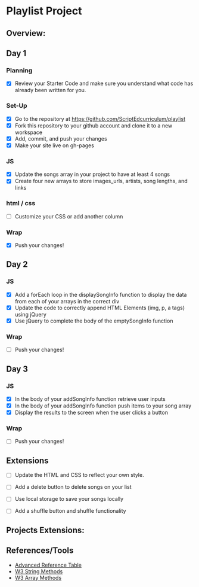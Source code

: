 # Playlist Project

## Overview: 

## Day 1
### Planning
- [x] Review your Starter Code and make sure you understand what code has already been written for you.
### Set-Up
- [x] Go to the repository at https://github.com/ScriptEdcurriculum/playlist
- [x] Fork this repository to your github account and clone it to a new workspace
- [x] Add, commit, and push your changes
- [x] Make your site live on gh-pages

### JS
- [x] Update the songs array in your project to have at least 4 songs
- [x] Create four new arrays to store images_urls, artists, song lengths, and links
### html / css
- [ ] Customize your CSS or add another column

### Wrap
- [x] Push your changes!

## Day 2
### JS
- [x] Add a forEach loop in the displaySongInfo function to display the data from each of your arrays in the correct div
- [x] Update the code to correctly append HTML Elements (img, p, a tags) using jQuery
- [x] Use jQuery to complete the body of the emptySongInfo function
### Wrap
- [ ] Push your changes!


## Day 3
### JS
- [x] In the body of your addSongInfo function retrieve user inputs
- [x] In the body of your addSongInfo function push items to your song array
- [x] Display the results to the screen when the user clicks a button

### Wrap
- [ ] Push your changes!

## Extensions
- [ ] Update the HTML and CSS to reflect your own style.
- [ ] Add a delete button to delete songs on your list
- [ ] Use local storage to save your songs locally
- [ ] Add a shuffle button and shuffle functionality



## Projects Extensions:

## References/Tools
* [Advanced Reference Table]()
* [W3 String Methods](https://www.w3schools.com/js/js_string_methods.asp)
* [W3 Array Methods](https://www.w3schools.com/js/js_array_methods.asp)
